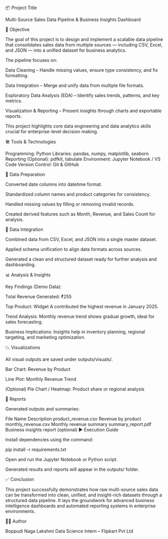 📦 Project Title

Multi-Source Sales Data Pipeline & Business Insights Dashboard

🎯 Objective

The goal of this project is to design and implement a scalable data pipeline that consolidates sales data from multiple sources — including CSV, Excel, and JSON — into a unified dataset for business analytics.

The pipeline focuses on:

Data Cleaning – Handle missing values, ensure type consistency, and fix formatting.

Data Integration – Merge and unify data from multiple file formats.

Exploratory Data Analysis (EDA) – Identify sales trends, patterns, and key metrics.

Visualization & Reporting – Present insights through charts and exportable reports.

This project highlights core data engineering and data analytics skills crucial for enterprise-level decision making.

🛠️ Tools & Technologies

Programming: Python
Libraries: pandas, numpy, matplotlib, seaborn
Reporting (Optional): pdfkit, tabulate
Environment: Jupyter Notebook / VS Code
Version Control: Git & GitHub

🧹 Data Preparation

Converted date columns into datetime format.

Standardized column names and product categories for consistency.

Handled missing values by filling or removing invalid records.

Created derived features such as Month, Revenue, and Sales Count for analysis.

🔗 Data Integration

Combined data from CSV, Excel, and JSON into a single master dataset.

Applied schema unification to align data formats across sources.

Generated a clean and structured dataset ready for further analysis and dashboarding.

📊 Analysis & Insights

Key Findings (Demo Data):

Total Revenue Generated: ₹255

Top Product: Widget A contributed the highest revenue in January 2025.

Trend Analysis: Monthly revenue trend shows gradual growth, ideal for sales forecasting.

Business Implications: Insights help in inventory planning, regional targeting, and marketing optimization.

📉 Visualizations

All visual outputs are saved under outputs/visuals/.

Bar Chart: Revenue by Product

Line Plot: Monthly Revenue Trend

(Optional) Pie Chart / Heatmap: Product share or regional analysis

📑 Reports

Generated outputs and summaries:

File Name	Description
product_revenue.csv	Revenue by product
monthly_revenue.csv	Monthly revenue summary
summary_report.pdf	Business insights report (optional)
▶️ Execution Guide

Install dependencies using the command:

pip install -r requirements.txt


Open and run the Jupyter Notebook or Python script.

Generated results and reports will appear in the outputs/ folder.

✅ Conclusion

This project successfully demonstrates how raw multi-source sales data can be transformed into clean, unified, and insight-rich datasets through a structured data pipeline.
It lays the groundwork for advanced business intelligence dashboards and automated reporting systems in enterprise environments.

👩‍💻 Author

Boppudi Naga Lakshmi
Data Science Intern – Flipkart Pvt Ltd 
